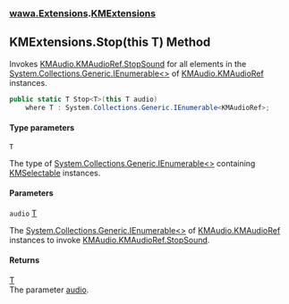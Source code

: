 ### [wawa.Extensions](wawa.Extensions.md 'wawa.Extensions').[KMExtensions](KMExtensions.md 'wawa.Extensions.KMExtensions')

## KMExtensions.Stop<T>(this T) Method

Invokes [KMAudio.KMAudioRef.StopSound](https://docs.microsoft.com/en-us/dotnet/api/KMAudio.KMAudioRef.StopSound 'KMAudio.KMAudioRef.StopSound') for all elements in the  
[System.Collections.Generic.IEnumerable&lt;&gt;](https://docs.microsoft.com/en-us/dotnet/api/System.Collections.Generic.IEnumerable-1 'System.Collections.Generic.IEnumerable`1') of [KMAudio.KMAudioRef](https://docs.microsoft.com/en-us/dotnet/api/KMAudio.KMAudioRef 'KMAudio.KMAudioRef') instances.

```csharp
public static T Stop<T>(this T audio)
    where T : System.Collections.Generic.IEnumerable<KMAudioRef>;
```
#### Type parameters

<a name='wawa.Extensions.KMExtensions.Stop_T_(thisT).T'></a>

`T`

The type of [System.Collections.Generic.IEnumerable&lt;&gt;](https://docs.microsoft.com/en-us/dotnet/api/System.Collections.Generic.IEnumerable-1 'System.Collections.Generic.IEnumerable`1') containing [KMSelectable](https://docs.microsoft.com/en-us/dotnet/api/KMSelectable 'KMSelectable') instances.
#### Parameters

<a name='wawa.Extensions.KMExtensions.Stop_T_(thisT).audio'></a>

`audio` [T](KMExtensions.Stop{T}(T).md#wawa.Extensions.KMExtensions.Stop_T_(thisT).T 'wawa.Extensions.KMExtensions.Stop<T>(this T).T')

The [System.Collections.Generic.IEnumerable&lt;&gt;](https://docs.microsoft.com/en-us/dotnet/api/System.Collections.Generic.IEnumerable-1 'System.Collections.Generic.IEnumerable`1') of [KMAudio.KMAudioRef](https://docs.microsoft.com/en-us/dotnet/api/KMAudio.KMAudioRef 'KMAudio.KMAudioRef')  
instances to invoke [KMAudio.KMAudioRef.StopSound](https://docs.microsoft.com/en-us/dotnet/api/KMAudio.KMAudioRef.StopSound 'KMAudio.KMAudioRef.StopSound').

#### Returns
[T](KMExtensions.Stop{T}(T).md#wawa.Extensions.KMExtensions.Stop_T_(thisT).T 'wawa.Extensions.KMExtensions.Stop<T>(this T).T')  
The parameter [audio](KMExtensions.Stop{T}(T).md#wawa.Extensions.KMExtensions.Stop_T_(thisT).audio 'wawa.Extensions.KMExtensions.Stop<T>(this T).audio').